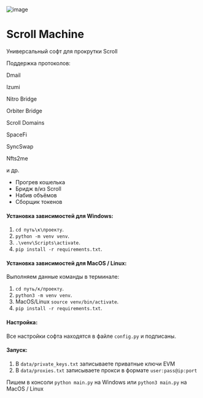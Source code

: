 ![image](https://github.com/privatekey7/Scroll-Machine/assets/36263200/4903dc18-96a5-43f1-a9a8-e7580a6113d2)

# Scroll Machine

Универсальный софт для прокрутки Scroll

Поддержка протоколов:

Dmail

Izumi

Nitro Bridge

Orbiter Bridge

Scroll Domains

SpaceFi

SyncSwap

Nfts2me

и др.

- Прогрев кошелька
- Бридж в/из Scroll
- Набив объёмов
- Сборщик токенов

#### Установка зависимостей для Windows:

1. `cd путь\к\проекту`.
2. `python -m venv venv`.
3. `.\venv\Scripts\activate`.
4. `pip install -r requirements.txt`.

#### Установка зависимостей для MacOS / Linux:

Выполняем данные команды в терминале:

1. `cd путь/к/проекту`.
2. `python3 -m venv venv`.
3. MacOS/Linux `source venv/bin/activate`.
4. `pip install -r requirements.txt`.

#### Настройка:

Все настройки софта находятся в файле `config.py` и подписаны.


#### Запуск:

1. В `data/private_keys.txt` записываете приватные ключи EVM
2. В `data/proxies.txt` записываете прокси в формате `user:pass@ip:port`

Пишем в консоли `python main.py` на Windows или `python3 main.py` на MacOS / Linux
